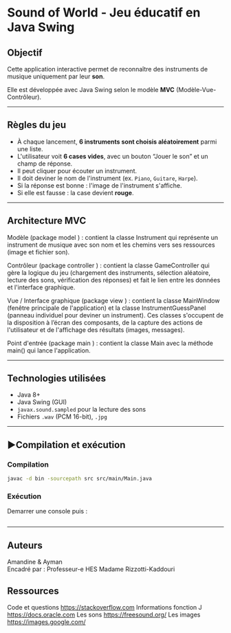 # Sound of World - Jeu éducatif en Java Swing

## Objectif
Cette application interactive permet de reconnaître des instruments de musique uniquement par leur **son**.

Elle est développée avec Java Swing selon le modèle **MVC** (Modèle-Vue-Contrôleur).

---

## Règles du jeu

- À chaque lancement, **6 instruments sont choisis aléatoirement** parmi une liste.
- L'utilisateur voit **6 cases vides**, avec un bouton “Jouer le son” et un champ de réponse.
- Il peut cliquer pour écouter un instrument.
- Il doit deviner le nom de l'instrument (ex. `Piano`, `Guitare`, `Harpe`).
- Si la réponse est bonne : l'image de l'instrument s'affiche.
- Si elle est fausse : la case devient **rouge**.

---

## Architecture MVC


Modèle (package model ) : contient la classe Instrument qui représente un instrument de
musique avec son nom et les chemins vers ses ressources (image et fichier son).

Contrôleur (package controller ) : contient la classe GameController qui gère la logique
du jeu (chargement des instruments, sélection aléatoire, lecture des sons, vérification des réponses) et fait le lien entre les données et l'interface graphique.

Vue / Interface graphique (package view ) : contient la classe MainWindow (fenêtre
principale de l'application) et la classe InstrumentGuessPanel (panneau individuel pour
deviner un instrument). Ces classes s'occupent de la disposition à l’écran des composants, de la capture des actions de l'utilisateur et de l'affichage des résultats (images, messages).


Point d'entrée (package main ) : contient la classe Main avec la méthode main() qui lance
l'application.

---

## Technologies utilisées

- Java 8+
- Java Swing (GUI)
- `javax.sound.sampled` pour la lecture des sons
- Fichiers `.wav` (PCM 16-bit), `.jpg`

---

## ▶Compilation et exécution

### Compilation
```bash
javac -d bin -sourcepath src src/main/Main.java
```

### Exécution

Demarrer une console puis :

```$ ./build_and_run.sh
```

---

## Auteurs
Amandine & Ayman  
Encadré par : Professeur-e HES Madame Rizzotti-Kaddouri  

## Ressources
Code et questions https://stackoverflow.com
Informations fonction J https://docs.oracle.com
Les sons https://freesound.org/
Les images https://images.google.com/
